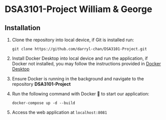 # DSA3101-Project William & George

## Installation
1. Clone the repository into local device, if Git is installed run:
   ```
   git clone https://github.com/darryl-chan/DSA3101-Project.git
   ```
2. Install Docker Desktop into local device and run the application, if Docker not installed, you may follow the instructions provided in [Docker Desktop](https://www.docker.com/get-started/)
   
3. Ensure Docker is running in the background and navigate to the repository **DSA3101-Project**
  
4. Run the following command with Docker :whale: to start our application:
   ```
   docker-compose up -d --build
   ```
5. Access the web application at `localhost:8081`
